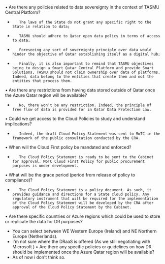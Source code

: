 •	Are there any policies related to data sovereignty in the context of TASMU Central Platform?
-        The laws of the State do not grant any specific right to the State in relation to data;
-        TASMU should adhere to Qatar open data policy in terms of access to data;
-        Foreseeing any sort of sovereignty principle over data would hinder the objective of Qatar establishing itself as a digital hub;
-        Finally, it is also important to remind that TASMU objectives being to design a Smart Qatar Central Platform and provide Smart Solutions, TASMU should not claim ownership over data of platforms. Indeed, data belong to the entities that create them and not the entities that process them.
•	Are there any restrictions from having data stored outside of Qatar once the Azure Qatar region will be available?
-        No, there won’t be any restriction. Indeed, the principle of free flow of data is provided for in Qatar Data Protection Law.
•	Could we get access to the Cloud Policies to study and understand implications?
-        Indeed, the draft Cloud Policy Statement was sent to MoTC in the framework of the public consultation conducted by the CRA.
•	When will the Cloud First policy be mandated and enforced?
-        The Cloud Policy Statement is ready to be sent to the Cabinet for approval. MoTC Cloud First Policy for public procurement purposes is under development.
•	What will be the grace period (period from release of policy to compliance)?
-        The Cloud Policy Statement is a policy document. As such, it provides guidance and directions for a State cloud policy. Any regulatory instrument that will be required for the implementation of the Cloud Policy Statement will be developed by the CRA after approval of the Cloud Policy Statement by the Cabinet.
•        Are there specific countries or Azure regions which could be used to store or replicate the data for DR purposes?
- You can select between WE Western Europe (Ireland) and NE Northern Europe (Netherlands).
- I'm not sure where the DRaaS is offered (As we still negotiating with Microsoft ) 
•        Are there any specific policies or guidelines on how DR should be implemented once the Azure Qatar region will be available?
- As of now  i don't think so.

